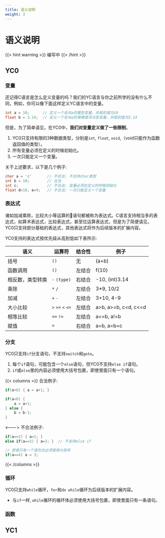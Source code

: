 ```yaml
---
title: 语义说明
weight: 3
---
```


# 语义说明

{{< hint warning >}}
编写中
{{< /hint >}}

## YC0

### 变量

还记得C语言是怎么定义变量的吗？我们的YC语言与你之前所学的没有什么不同，例如，你可以像下面这样定义YC语言中的变量。

```c
int a = 10;      // 定义一个名叫a的整型变量，并赋初值为10
float b = 3.14;  // 定义一个名叫a的单精度浮点型变量，并赋初值为3.14
```

但是，为了简单请见，在YC0中，**我们对变量定义做了一些限制**。

1. YC0只支持有限的3种数据类型，分别是`int`, `float`, `void`,（void只能作为函数返回值的类型）。
2. 所有变量必须在定义的时候初始化。
3. 一次只能定义一个变量。

关于上述要求，以下是几个例子:

```c
char a = 'c'       // 不合法: 不支持char类型
int b = 10;        // 合法
int c;             // 不合法: 变量必须在定义的时候初始化
float d=10, e=9;   // 不合法: 一次只能定义一个变量
```

### 表达式

诸如加减乘除，比较大小等运算的语句都被称为表达式。C语言支持相当多的表达式，如算术表达式，比较表达式，甚至位运算表达式，但是为了简便请见，YC0只支持部分基础的表达式，其他表达式将作为后续版本的扩展内容。

YC0支持的表达式按优先级从高到低如下表所示:

| 语义             | 运算符            | 结合性 | 例子                 |
| ---------------- | ----------------- | ------ | -------------------- |
| 括号             | `()`              | 无     | (a+b)                |
| 函数调用         | `()`              | 左结合 | f(10)                |
| 相反数，类型转换 | `-` `(type)`      | 右结合 | -10, (int)3.14       |
| 乘除             | `*` `/`           | 左结合 | 3*9, 10/2            |
| 加减             | `+` `-`           | 左结合 | 3+10, 4-9            |
| 大小比较         | `>` `>=` `<` `<=` | 左结合 | a>b, a>=b, c<d, c<=d |
| 相等比较         | `==` `!=`         | 左结合 | a==b, a!=b           |
| 赋值             | `=`               | 右结合 | a=b, a=b=c           |

### 分支

YC0只支持`if`分支语句，不支持`switch`和`goto`。

1. 每个`if`语句，可能包含一个`else`语句，但YC0不支持`else if`语句。
2. `if`或`else`里的内容必须使用大括号包裹，即使里面只有一个语句。

{{< columns >}}
合法例子:

```c
if(a<0) { a = a+1; }

if(a<0) {
    a = a+1;
} else {
    b = b-1;
}
```

<--->
不合法例子:

```c
if(a==2) { a=1; }
else if(a==3) { a=3; }  // 不支持else if

// 即使只有一个语句也必须使用大括号
if(a==4) a = 3;


```

{{< /columns >}}

### 循环

YC0只支持`while`循环，`for`和`do while`循环为后续版本的扩展内容。

- 与`if`一样, `while`循环的循环体必须使用大括号包裹，即使里面只有一条语句。

### 函数

## YC1
